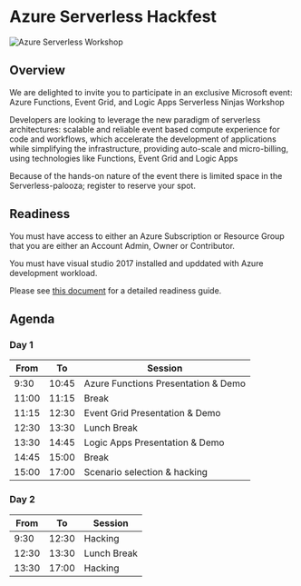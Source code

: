 # Azure Serverless Hackfest

![Azure Serverless Workshop](workshop.png "Azure Serverless Workshop")

## Overview

We are delighted to invite you to participate in an exclusive Microsoft event: Azure Functions, Event Grid, and Logic Apps Serverless Ninjas Workshop

Developers are looking to leverage the new paradigm of serverless architectures: scalable and reliable event based compute experience for code and workflows, which accelerate the development of applications while simplifying the infrastructure, providing auto-scale and micro-billing, using technologies like Functions, Event Grid and Logic Apps

Because of the hands-on nature of the event there is limited space in the Serverless-palooza; register to reserve your spot.

## Readiness

You must have access to either an Azure Subscription or Resource Group that you are either an Account Admin, Owner or Contributor.

You must have visual studio 2017 installed and upddated with Azure development workload.

Please see [this document](https://github.com/emrekenci/serverless_hackfest/blob/master/CSE%20Hackfest%20Preparation.docx) for a detailed readiness guide.

## Agenda

### Day 1

| From     | To       | Session                                     |
|----------|----------|---------------------------------------------|
| 9:30     | 10:45    | Azure Functions Presentation & Demo         |
| 11:00    | 11:15    | Break                                       |
| 11:15    | 12:30    | Event Grid Presentation & Demo              |
| 12:30    | 13:30    | Lunch Break                                 |
| 13:30    | 14:45    | Logic Apps Presentation & Demo              |
| 14:45    | 15:00    | Break                                       |
| 15:00    | 17:00    | Scenario selection & hacking                |

### Day 2

| From     | To       | Session                                     |
|----------|----------|---------------------------------------------|
| 9:30     | 12:30    | Hacking                                     |
| 12:30    | 13:30    | Lunch Break                                 |
| 13:30    | 17:00    | Hacking                                     |
